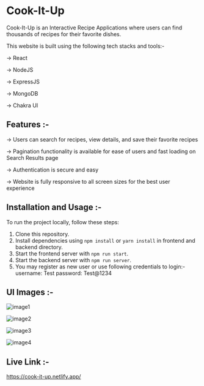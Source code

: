 # Cook-It-Up

Cook-It-Up is an Interactive Recipe Applications where users can find thousands of recipes for their favorite dishes. 

This website is built using the following tech stacks and tools:-


-> React

-> NodeJS

-> ExpressJS

-> MongoDB

-> Chakra UI

## Features :-

-> Users can search for recipes, view details, and save their favorite recipes

-> Pagination functionality is available for ease of users and fast loading on Search Results page

-> Authentication is secure and easy

-> Website is fully responsive to all screen sizes for the best user experience

## Installation and Usage :-

To run the project locally, follow these steps:

1. Clone this repository.
2. Install dependencies using `npm install` or `yarn install` in frontend and backend directory.
3. Start the frontend server with `npm run start`.
4. Start the backend server with `npm run server`.
5. You may register as new user or use following credentials to login:-
username: Test
password: Test@1234

## UI Images :-

![image1](https://github.com/Kini99/Cook-It-Up/assets/118278010/443daf77-f8ed-42c2-96d2-0f15ed153f56)

![image2](https://github.com/Kini99/Cook-It-Up/assets/118278010/08d96382-5d6d-4a48-bfca-8926cfe1ef85)

![image3](https://github.com/Kini99/Cook-It-Up/assets/118278010/b8ed053e-23bb-4389-b5c5-6d64cf1f541c)

![image4](https://github.com/Kini99/Cook-It-Up/assets/118278010/0381f720-b37b-47b4-abbd-a19650303f5e)

## Live Link :-

https://cook-it-up.netlify.app/ 